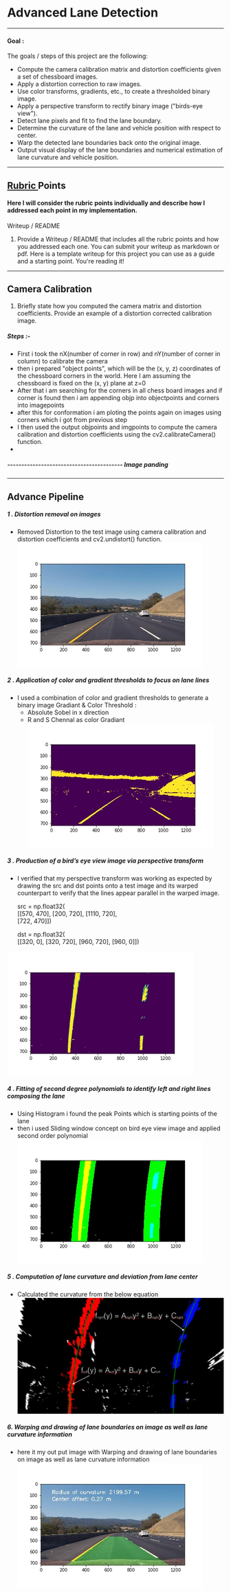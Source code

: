 # Advanced Lane Detection
---
#### Goal : 
The goals / steps of this project are the following:

* Compute the camera calibration matrix and distortion coefficients given a set of chessboard images.
* Apply a distortion correction to raw images.
* Use color transforms, gradients, etc., to create a thresholded binary image.
* Apply a perspective transform to rectify binary image ("birds-eye view").
* Detect lane pixels and fit to find the lane boundary.
* Determine the curvature of the lane and vehicle position with respect to center.
* Warp the detected lane boundaries back onto the original image.
* Output visual display of the lane boundaries and numerical estimation of lane curvature and vehicle position.
---
## [Rubric ](https://review.udacity.com/#!/rubrics/571/view) Points 

#### Here I will consider the rubric points individually and describe how I addressed each point in my implementation.  

Writeup / README
1. Provide a Writeup / README that includes all the rubric points and how you addressed each one. You can submit your writeup as markdown or pdf. Here is a template writeup for this project you can use as a guide and a starting point.
You're reading it!
---
## Camera Calibration
1. Briefly state how you computed the camera matrix and distortion coefficients. Provide an example of a distortion corrected calibration image.

##### Steps :-
- First i took the nX(number of corner in row) and nY(number of corner in column) to calibrate the camera
- then i  prepared "object points", which will be the (x, y, z) coordinates of the chessboard corners in the world. Here I am assuming the chessboard is fixed on the (x, y) plane at z=0
- After that i am searching for the corners in all chess board images and if corner is found then i am appending objp into objectpoints and corners into imagepoints
- after this for conformation i am ploting the points again on images using corners which i got from previous step
- I then used the output objpoints and imgpoints to compute the camera calibration and distortion coefficients using the cv2.calibrateCamera() function.
- 
##### ----------------------------------------- Image panding

---

## Advance Pipeline
##### 1 . Distortion removal on images
- Removed Distortion to the test image using camera calibration and distortion coefficients and  cv2.undistort() function.
![Undistorted Image](https://github.com/Chirag078/Udacity_SelfDrivingCar_Engineer/blob/master/Project2_Advanced_Lane_Detection/Undistorted_Op_Images/test3.jpg?raw=true)

##### 2 . Application of color and gradient thresholds to focus on lane lines 
- I used a combination of color and gradient thresholds to generate a binary image
    Gradiant & Color Threshold :
    - Absolute Sobel in x direction 
    - R and S Chennal as color Gradiant
![Threshold Image](https://github.com/Chirag078/Udacity_SelfDrivingCar_Engineer/blob/master/Project2_Advanced_Lane_Detection/Threshold_Op_Images/test3.jpg?raw=true)

##### 3 . Production of a bird’s eye view image via perspective transform
 - I verified that my perspective transform was working as expected by drawing the src and dst points onto a test image and its warped counterpart to verify that the lines appear parallel in the warped image.

    src = np.float32(                                                    
        [[570, 470],
         [200, 720],
         [1110, 720],           
         [722, 470]])
    
    dst = np.float32(                                           
        [[320, 0],
        [320, 720],
        [960, 720],
        [960, 0]])

![Warped Image](https://github.com/Chirag078/Udacity_SelfDrivingCar_Engineer/blob/master/Project2_Advanced_Lane_Detection/Warped_Op_Images/test3.jpg?raw=true		)
		
##### 4 . Fitting of second degree polynomials to identify left and right lines composing the lane
- Using Histogram i found the peak Points which is starting points of the lane
- then i used Sliding window concept on bird eye view image and applied second order polynomial
![Warped Image](https://github.com/Chirag078/Udacity_SelfDrivingCar_Engineer/blob/master/Project2_Advanced_Lane_Detection/Window_Op_Images/test3.jpg?raw=true)

##### 5 . Computation of lane curvature and deviation from lane center
 - Calculated the curvature from the below equation
![R_Curve](https://github.com/Chirag078/Udacity_SelfDrivingCar_Engineer/blob/master/Project2_Advanced_Lane_Detection/examples/color_fit_lines.jpg?raw=true) 

##### 6. Warping and drawing of lane boundaries on image as well as lane curvature information
 - here it my out put image with Warping and drawing of lane boundaries on image as well as lane curvature information
![Final_Output](https://github.com/Chirag078/Udacity_SelfDrivingCar_Engineer/blob/master/Project2_Advanced_Lane_Detection/Final_Op_Images/test3.jpg?raw=true) 